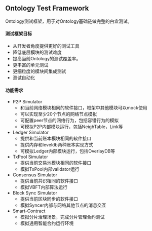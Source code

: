 
## Ontology Test Framework


Ontology测试框架，用于对Ontology基础链做完整的白盒测试。

#### 测试框架目标

* 从开发者角度提供更好的测试工具
* 降低底层模块的测试难度
* 提高当前Ontology的测试覆盖率。
* 更丰富的单元测试
* 更细粒度的模块间集成测试
* 测试自动化

#### 功能需求

* P2P Simulator
  * 和当前网络模块相同的软件接口，框架中其他模块可以mock使用
  * 可以实现至少20个节点的网络节点模拟
  * 可配置peer节点的网络行为，包括容错行为的模拟
  * 可模拟P2P内部模块运行，包括NeighTable，Link等
* Ledger Simulator
  * 提供和当前账本模块相同的软件接口
  * 提供内存和leveldb两种账本实现方式
  * 可模拟Ledger内部模块运行，包括OverlayDB等
* TxPool Simulator
  * 提供当前交易池模块相同的软件接口
  * 模拟TxPool内部validator运行
* Consensus Simulator
  * 提供当前共识相同的软件接口
  * 模拟VBFT内部算法运行
* Block Sync Simulator
  * 提供当前区块同步的软件接口
  * 模拟Syncer内部与网络其他节点的消息交互
* Smart-Contract
  * 模拟分片治理场景，完成分片管理合约测试
  * 模拟通用智能合约运行环境

